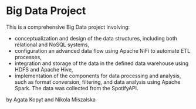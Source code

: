 # Big Data Project
This is a comprehensive Big Data project involving:
+ conceptualization and design of the data structures, including both relational and NoSQL systems,
+ configuration an advanced data flow using Apache NiFi to automate ETL processes,
+ integration and storage of the data in the defined data warehouse using HDFS and Apache Hive,
+ implementation of the components for data processing and analysis, such as format conversion, filtering, and data analysis using Apache Spark.
The data was collected from the SpotifyAPI.

by Agata Kopyt and Nikola Miszalska
